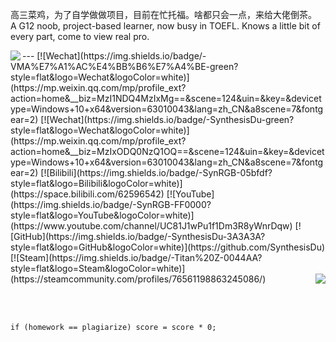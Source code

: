 <p align="left">
高三菜鸡，为了自学做做项目，目前在忙托福。啥都只会一点，来给大佬倒茶。</br>
A G12 noob, project-based learner, now busy in TOEFL. Knows a little bit of every part, come to view real pro.</br>
</p>

<img align="left" src="https://github-readme-stats.vercel.app/api/top-langs/?username=synthesisdu&langs_count=15&layout=compact&theme=tokyonight" />
---
[![Wechat](https://img.shields.io/badge/-VMA%E7%A1%AC%E4%BB%B6%E7%A4%BE-green?style=flat&logo=Wechat&logoColor=white)](https://mp.weixin.qq.com/mp/profile_ext?action=home&__biz=MzI1NDQ4MzIxMg==&scene=124&uin=&key=&devicetype=Windows+10+x64&version=63010043&lang=zh_CN&a8scene=7&fontgear=2)
[![Wechat](https://img.shields.io/badge/-SynthesisDu-green?style=flat&logo=Wechat&logoColor=white)](https://mp.weixin.qq.com/mp/profile_ext?action=home&__biz=MzIxODQ0NzQ1OQ==&scene=124&uin=&key=&devicetype=Windows+10+x64&version=63010043&lang=zh_CN&a8scene=7&fontgear=2)
[![Bilibili](https://img.shields.io/badge/-SynRGB-05bfdf?style=flat&logo=Bilibili&logoColor=white)](https://space.bilibili.com/62596542)
[![YouTube](https://img.shields.io/badge/-SynRGB-FF0000?style=flat&logo=YouTube&logoColor=white)](https://www.youtube.com/channel/UC81J1wPu1f1Dm3R8yWnrDqw)
[![GitHub](https://img.shields.io/badge/-SynthesisDu-3A3A3A?style=flat&logo=GitHub&logoColor=white)](https://github.com/SynthesisDu)
[![Steam](https://img.shields.io/badge/-Titan%20Z-0044AA?style=flat&logo=Steam&logoColor=white)](https://steamcommunity.com/profiles/76561198863245086/)
<img align="right" src="https://github-readme-stats.vercel.app/api?username=SynthesisDu&show_icons=true&theme=tokyonight" />

</br></br>
```
if (homework == plagiarize) score = score * 0;
```
